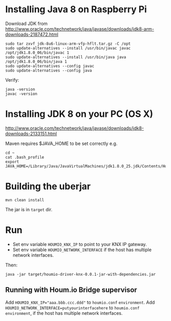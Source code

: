 # Installing Java 8 on Raspberry Pi

Download JDK from http://www.oracle.com/technetwork/java/javase/downloads/jdk8-arm-downloads-2187472.html

    sudo tar zxvf jdk-8u6-linux-arm-vfp-hflt.tar.gz -C /opt
    sudo update-alternatives --install /usr/bin/javac javac /opt/jdk1.8.0_06/bin/javac 1
    sudo update-alternatives --install /usr/bin/java java /opt/jdk1.8.0_06/bin/java 1
    sudo update-alternatives --config javac
    sudo update-alternatives --config java

Verify:

    java -version
    javac -version

# Installing JDK 8 on your PC (OS X)

http://www.oracle.com/technetwork/java/javase/downloads/jdk8-downloads-2133151.html

Maven requires $JAVA_HOME to be set correctly  e.g.

    cd ~
    cat .bash_profile
    export JAVA_HOME=/Library/Java/JavaVirtualMachines/jdk1.8.0_25.jdk/Contents/Home


# Building the uberjar

    mvn clean install

The jar is in `target` dir.

# Run

* Set env variable `HOUMIO_KNX_IP` to point to your KNX IP gateway.
* Set env variable `HOUMIO_NETWORK_INTERFACE` if the host has multiple network interfaces.

Then:

    java -jar target/houmio-driver-knx-0.0.1-jar-with-dependencies.jar

## Running with Houm.io Bridge supervisor

Add `HOUMIO_KNX_IP="aaa.bbb.ccc.ddd"` to `houmio.conf` `environment`.
Add `HOUMIO_NETWORK_INTERFACE=putyourinterfacehere` to `houmio.conf` `environment`, if the host has multiple network interfaces.
